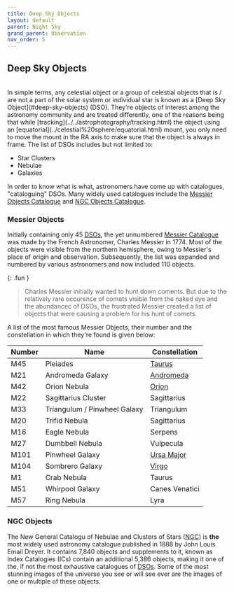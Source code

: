 ```yaml
---
title: Deep Sky Objects
layout: default
parent: Night Sky
grand_parent: Observation
nav_order: 5
---
```


## Deep Sky Objects

<br />
In simple terms, any celestial object or a group of celestial objects that is / are not a part of the solar system or individual star is known as a [Deep Sky Object](#deep-sky-objects) (DSO). They're objects of interest among the astronomy community and are treated differently, one of the reasons being that while [tracking](../../astrophotography/tracking.html) the object using an [equatorial](../celestial%20sphere/equatorial.html) mount, you only need to move the mount in the RA axis to make sure that the object is always in frame. The list of DSOs includes but not limited to:

- Star Clusters
- Nebulae
- Galaxies

In order to know what is what, astronomers have come up with catalogues, "cataloguing" DSOs. Many widely used catalogues include the [Messier Objects Catalogue](#deep-sky-objects) and [NGC Objects Catalogue](#ngc-objects).

### Messier Objects

Initially containing only 45 [DSOs](#deep-sky-objects), the yet unnumbered [Messier Catalogue](#messier-objects) was made by the French Astronomer, Charles Messier in 1774. Most of the objects were visible from the northern hemisphere, owing to Messier's place of origin and observation. Subsequently, the list was expanded and numbered by various astronomers and now included 110 objects.

{: .fun }

> Charles Messier initially wanted to hunt down coments. But due to the relatively rare occurence of comets visible from the naked eye and the abundancec of DSOs, the frustrated Messier created a list of objects that were causing a problem for his hunt of comets.

A list of the most famous Messier Objects, their number and the constellation in which they're found is given below:

| Number | Name                         | Constellation                                  |
| ------ | ---------------------------- | ---------------------------------------------- |
| M45    | Pleiades                     | [Taurus](./constellations.html#taurus)         |
| M21    | Andromeda Galaxy             | [Andromeda](./constellations.html#andromeda)   |
| M42    | Orion Nebula                 | [Orion](./constellations.html#orion)           |
| M22    | Sagittarius Cluster          | Sagittarius                                    |
| M33    | Triangulum / Pinwheel Galaxy | Triangulum                                     |
| M20    | Trifid Nebula                | Sagittarius                                    |
| M16    | Eagle Nebula                 | Serpens                                        |
| M27    | Dumbbell Nebula              | Vulpecula                                      |
| M101   | Pinwheel Galaxy              | [Ursa Major](./constellations.html#ursa-major) |
| M104   | Sombrero Galaxy              | [Virgo](./constellations.html#virgo)           |
| M1     | Crab Nebula                  | Taurus                                         |
| M51    | Whirpool Galaxy              | Canes Venatici                                 |
| M57    | Ring Nebula                  | Lyra                                           |

### NGC Objects

The New General Catalogu of Nebulae and Clusters of Stars ([NGC](#ngc-objects)) is **the** most widely used astronomy catalogue published in 1888 by John Louis Email Dreyer. It contains 7,840 objects and supplements to it, known as Index Catalogies (ICs) contain an additional 5,386 objects, making it one of the, if not the most exhaustive catalogues of [DSOs](#deep-sky-objects). Some of the most stunning images of the universe you see or will see ever are the images of one or multiple of these objects.

